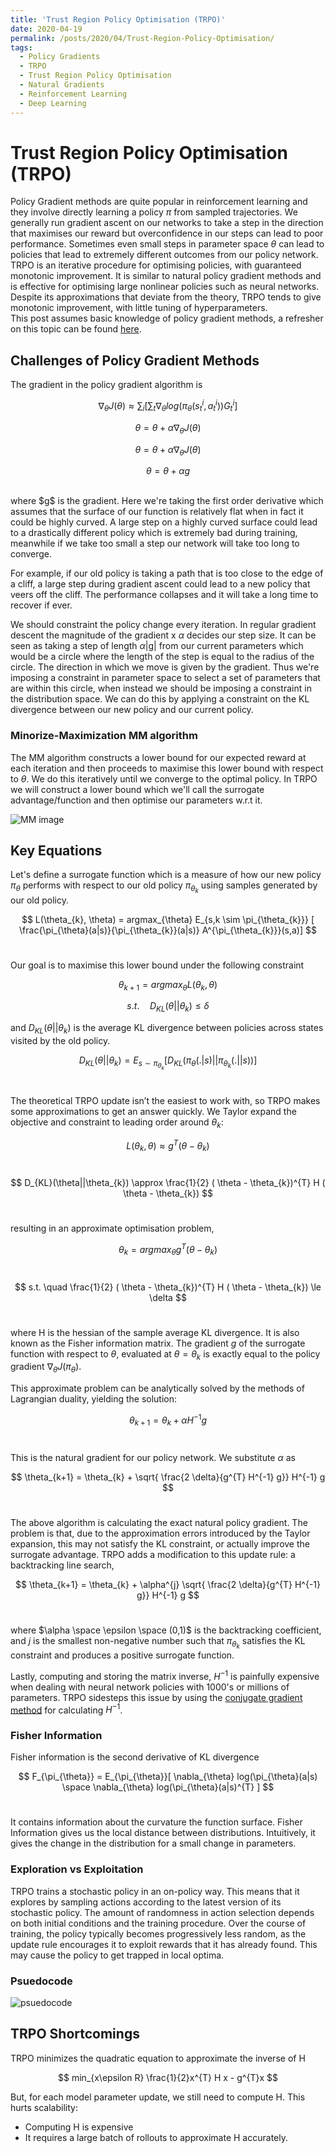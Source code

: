 ```yaml
---
title: 'Trust Region Policy Optimisation (TRPO)'
date: 2020-04-19
permalink: /posts/2020/04/Trust-Region-Policy-Optimisation/
tags:
  - Policy Gradients
  - TRPO
  - Trust Region Policy Optimisation
  - Natural Gradients
  - Reinforcement Learning
  - Deep Learning
---
```



# Trust Region Policy Optimisation (TRPO)

Policy Gradient methods are quite popular in reinforcement learning and they involve directly learning a policy $\pi$ from sampled trajectories. We generally run gradient ascent on our networks to take a step in the direction that maximises our reward but overconfidence in our steps can lead to poor performance. Sometimes even small steps in parameter space $\theta$ can lead to policies that lead to extremely different outcomes from our policy network. TRPO is an iterative procedure for optimising policies, with guaranteed monotonic improvement. It is similar to natural policy gradient methods and is effective for optimising large nonlinear policies such as neural networks. Despite its approximations that deviate from the theory, TRPO tends to give monotonic improvement, with little tuning of hyperparameters.
<br />
This post assumes basic knowledge of policy gradient methods, a refresher on this topic can be found [here](https://dhruvjoshi1007.github.io/posts/2020/04/Policy-Gradients/). 

## Challenges of Policy Gradient Methods

The gradient in the policy gradient algorithm is <br />

$$\nabla_{\theta} J(\theta) \approx \sum_{i}[\sum_{t} \nabla_{\theta} log(\pi_{\theta}(s_{t}^{i} , a_{t}^{i}))G_{t}^{i}]$$

$$\theta = \theta + \alpha \nabla_{\theta} J(\theta)$$

$$\theta = \theta + \alpha \nabla_{\theta} J(\theta)$$

$$\theta = \theta + \alpha g$$

<br />
where $g$ is the gradient. Here we're taking the first order derivative which assumes that the surface of our function is relatively flat when in fact it could be highly curved. A large step on a highly curved surface could lead to a drastically different policy which is extremely bad during training, meanwhile if we take too small a step our network will take too long to converge. <br />

For example, if our old policy is taking a path that is too close to the edge of a cliff, a large step during gradient ascent could lead to a new policy that veers off the cliff. The performance collapses and it will take a long time to recover if ever.
<br />

We should constraint the policy change every iteration. In regular gradient descent the magnitude of the gradient x $\alpha$ decides our step size. It can be seen as taking a step of length $\alpha$|g| from our current parameters which would be a circle where the length of the step is equal to the radius of the circle. The direction in which we move is given by the gradient. Thus we're imposing a constraint in parameter space to select a set of parameters that are within this circle, when instead we should be imposing a constraint in the distribution space. We can do this by applying a constraint on the KL divergence between our new policy and our current policy.
<br />

### Minorize-Maximization MM algorithm
The MM algorithm constructs a lower bound for our expected reward at each iteration and then proceeds to maximise this lower bound with respect to $\theta$. We do this iteratively until we converge to the optimal policy. In TRPO we will construct a lower bound which we'll call the surrogate advantage/function and then optimise our parameters w.r.t it.
<br />

![MM image](https://miro.medium.com/max/1400/1*JR_HgKDpNIzOX1t6JE7AQA.jpeg)
<br />

## Key Equations

Let's define a surrogate function which is a measure of how our new policy $\pi_{\theta}$ performs with respect to our old policy $\pi_{\theta_{k}}$ using samples generated by our old policy. <br />

$$
L(\theta_{k}, \theta) =  argmax_{\theta} E_{s,k \sim \pi_{\theta_{k}}} [ \frac{\pi_{\theta}(a|s)}{\pi_{\theta_{k}}(a|s)} A^{\pi_{\theta_{k}}}(s,a)]
$$ <br />

Our goal is to maximise this lower bound under the following constraint <br />

$$
\theta_{k+1} = argmax_{\theta} L(\theta_{k}, \theta)
$$

$$
s.t. \quad D_{KL}(\theta||\theta_{k}) \le \delta
$$

and $D_{KL}(\theta$||$\theta_{k})$ is the average KL divergence between policies across states visited by the old policy. <br />

$$
D_{KL}(\theta||\theta_{k}) = E_{s \sim \pi_{\theta_{k}}}[D_{KL}(\pi_{\theta}(.|s)||\pi_{\theta_{k}}(.||s))]
$$ <br />

The theoretical TRPO update isn’t the easiest to work with, so TRPO makes some approximations to get an answer quickly. We Taylor expand the objective and constraint to leading order around $\theta_{k}$: <br />

$$
L(\theta_{k},\theta) \approx g^{T}( \theta - \theta_{k})
$$ <br />

$$
D_{KL}(\theta||\theta_{k}) \approx \frac{1}{2} ( \theta - \theta_{k})^{T} H ( \theta - \theta_{k})
$$ <br />

resulting in an approximate optimisation problem, <br />

$$
\theta_{k} = argmax_{\theta} g^{T} ( \theta - \theta_{k})
$$ <br />

$$
s.t. \quad \frac{1}{2} ( \theta - \theta_{k})^{T} H ( \theta - \theta_{k}) \le \delta
$$ <br />

where H is the hessian of the sample average KL divergence. It is also known as the Fisher information matrix. The gradient $g$ of the surrogate function with respect to $\theta$, evaluated at $\theta = \theta_{k}$ is exactly equal to the policy gradient $\nabla_{\theta}J(\pi_{\theta})$. <br />

This approximate problem can be analytically solved by the methods of Lagrangian duality, yielding the solution: <br />

$$
\theta_{k+1} = \theta_{k} + \alpha H^{-1} g
$$ <br />

This is the natural gradient for our policy network. We substitute $\alpha$ as

$$
\theta_{k+1} = \theta_{k} + \sqrt{ \frac{2 \delta}{g^{T} H^{-1} g}} H^{-1} g
$$ <br />

The above algorithm is calculating the exact natural policy gradient. The problem is that, due to the approximation errors introduced by the Taylor expansion, this may not satisfy the KL constraint, or actually improve the surrogate advantage. TRPO adds a modification to this update rule: a backtracking line search, <br />

$$
\theta_{k+1} = \theta_{k} + \alpha^{j} \sqrt{ \frac{2 \delta}{g^{T} H^{-1} g}} H^{-1} g
$$ <br />

where $\alpha \space \epsilon \space (0,1)$ is the backtracking coefficient, and $j$ is the smallest non-negative number such that $\pi_{\theta_{k}}$ satisfies the KL constraint and produces a positive surrogate function. <br />

Lastly, computing and storing the matrix inverse, $H^{-1}$ is painfully expensive when dealing with neural network policies with 1000's or millions of parameters. TRPO sidesteps this issue by using the [conjugate gradient method](https://en.wikipedia.org/wiki/Conjugate_gradient_method) for calculating $H^{-1}$.

### Fisher Information
Fisher information is the second derivative of KL divergence <br />

$$
F_{\pi_{\theta}} = E_{\pi_{\theta}}[ \nabla_{\theta} log(\pi_{\theta}(a|s) \space \nabla_{\theta} log(\pi_{\theta}(a|s)^{T} ]
$$ <br />

It contains information about the curvature the function surface. Fisher Information gives us the local distance between distributions. Intuitively, it gives the change in the distribution for a small change in parameters. <br />

### Exploration vs Exploitation
TRPO trains a stochastic policy in an on-policy way. This means that it explores by sampling actions according to the latest version of its stochastic policy. The amount of randomness in action selection depends on both initial conditions and the training procedure. Over the course of training, the policy typically becomes progressively less random, as the update rule encourages it to exploit rewards that it has already found. This may cause the policy to get trapped in local optima.

### Psuedocode

![psuedocode](https://spinningup.openai.com/en/latest/_images/math/5808864ea60ebc3702704717d9f4c3773c90540d.svg)

## TRPO Shortcomings

TRPO minimizes the quadratic equation to approximate the inverse of  H <br />

$$
min_{x\epsilon R} \frac{1}{2}x^{T} H x - g^{T}x
$$

But, for each model parameter update, we still need to compute H. This hurts scalability:
- Computing H is expensive
- It requires a large batch of rollouts to approximate H accurately.


